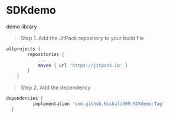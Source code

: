 # SDKdemo
demo library

> Step 1. Add the JitPack repository to your build file
```gradle
allprojects {
		repositories {
			...
			maven { url 'https://jitpack.io' }
		}
	}
  ```
  
  > Step 2. Add the dependency
  ```gradle
  dependencies {
	        implementation 'com.github.Nishali309:SDKdemo:Tag'
	}
  ```
